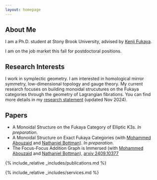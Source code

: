 ```yaml
---
layout: homepage
---
```


## About Me

I am a Ph.D. student at Stony Brook University, advised by <a href="https://scgp.stonybrook.edu/people/faculty/bios/kenji-fukaya">Kenji Fukaya</a>. 

I am on the job market this fall for postdoctoral positions.

## Research Interests

I work in symplectic geometry. I am interested in homological mirror symmetry, low-dimensional topology and gauge theory. My current research focuses on building monoidal strucutures on the Fukaya categories through the geometry of Lagrangian fibrations. You can find more details in my [research statement](assets/files/Research_Statement.pdf) (updated Nov 2024).

## Papers
- A Monoidal Structure on the Fukaya Category of Elliptic K3s. <em>In preparation</em>.
- A Monoidal Structure on Exact Fukaya Categories (with <a href="https://mathematics.stanford.edu/people/mohammed-abouzaid">Mohammed Abouzaid</a> and <a href="https://natebottman.github.io/">Nathaniel Bottman</a>). <em>In preparation</em>.
- The Focus-Focus Addition Graph is Immersed (with <a href="https://mathematics.stanford.edu/people/mohammed-abouzaid">Mohammed Abouzaid</a> and <a href="https://natebottman.github.io/">Nathaniel Bottman</a>), <a href="https://arxiv.org/abs/2409.10377">arxiv 2409.10377</a>



{% include_relative _includes/publications.md %}

{% include_relative _includes/services.md %}
